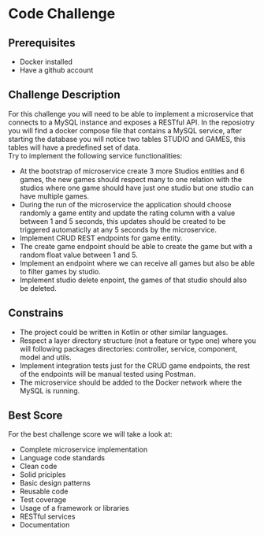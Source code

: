 # Code Challenge

## Prerequisites

- Docker installed
- Have a github account

## Challenge Description

For this challenge you will need to be able to implement a microservice that connects to a MySQL instance and exposes a RESTful API.
In the reposiotry you will find a docker compose file that contains a MySQL service, after starting the database you will notice two tables STUDIO and GAMES, this tables will have a predefined set of data. <br>
Try to implement the following service functionalities:

- At the bootstrap of microservice create 3 more Studios entities and 6 games, the new games should respect many to one relation with the studios where one game should have just one studio but one studio can have multiple games.
- During the run of the microservice the application should choose randomly a game entity and update the rating column with a value between 1 and 5 seconds, this updates should be created to be triggered automaticlly at any 5 seconds by the microservice.
- Implement CRUD REST endpoints for game entity.
- The create game endpoint should be able to create the game but with a random float value between 1 and 5.
- Implement an endpoint where we can receive all games but also be able to filter games by studio.
- Implement studio delete enpoint, the games of that studio should also be deleted.

## Constrains
- The project could be written in Kotlin or other similar languages.
- Respect a layer directory structure (not a feature or type one) where you will following packages directories: controller, service, component, model and utils.
- Implement integration tests just for the CRUD game endpoints, the rest of the endpoints will be manual tested using Postman.
- The microservice should be added to the Docker network where the MySQL is running.

## Best Score

For the best challenge score we will take a look at:
- Complete microservice implementation
- Language code standards
- Clean code
- Solid priciples
- Basic design patterns
- Reusable code
- Test coverage
- Usage of a framework or libraries
- RESTful services
- Documentation
